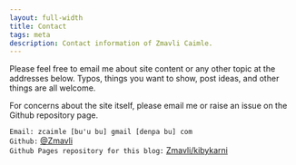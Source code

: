 ```yaml
---
layout: full-width
title: Contact
tags: meta
description: Contact information of Zmavli Caimle.
---
```


Please feel free to email me about site content or any other topic at the addresses below. Typos, things you want to show, post ideas, and other things are all welcome.

For concerns about the site itself, please email me or raise an issue on the Github repository page.  

```Email: zcaimle [bu'u bu] gmail [denpa bu] com```  
```Github:``` [@Zmavli](https://github.com/Zmavli)  
```Github Pages repository for this blog:``` [Zmavli/kibykarni](https://github.com/Zmavli/kibykarni)



